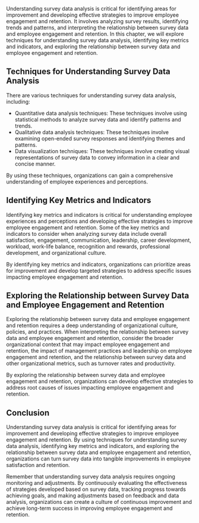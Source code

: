 
Understanding survey data analysis is critical for identifying areas for improvement and developing effective strategies to improve employee engagement and retention. It involves analyzing survey results, identifying trends and patterns, and interpreting the relationship between survey data and employee engagement and retention. In this chapter, we will explore techniques for understanding survey data analysis, identifying key metrics and indicators, and exploring the relationship between survey data and employee engagement and retention.

Techniques for Understanding Survey Data Analysis
-------------------------------------------------

There are various techniques for understanding survey data analysis, including:

* Quantitative data analysis techniques: These techniques involve using statistical methods to analyze survey data and identify patterns and trends.
* Qualitative data analysis techniques: These techniques involve examining open-ended survey responses and identifying themes and patterns.
* Data visualization techniques: These techniques involve creating visual representations of survey data to convey information in a clear and concise manner.

By using these techniques, organizations can gain a comprehensive understanding of employee experiences and perceptions.

Identifying Key Metrics and Indicators
--------------------------------------

Identifying key metrics and indicators is critical for understanding employee experiences and perceptions and developing effective strategies to improve employee engagement and retention. Some of the key metrics and indicators to consider when analyzing survey data include overall satisfaction, engagement, communication, leadership, career development, workload, work-life balance, recognition and rewards, professional development, and organizational culture.

By identifying key metrics and indicators, organizations can prioritize areas for improvement and develop targeted strategies to address specific issues impacting employee engagement and retention.

Exploring the Relationship between Survey Data and Employee Engagement and Retention
------------------------------------------------------------------------------------

Exploring the relationship between survey data and employee engagement and retention requires a deep understanding of organizational culture, policies, and practices. When interpreting the relationship between survey data and employee engagement and retention, consider the broader organizational context that may impact employee engagement and retention, the impact of management practices and leadership on employee engagement and retention, and the relationship between survey data and other organizational metrics, such as turnover rates and productivity.

By exploring the relationship between survey data and employee engagement and retention, organizations can develop effective strategies to address root causes of issues impacting employee engagement and retention.

Conclusion
----------

Understanding survey data analysis is critical for identifying areas for improvement and developing effective strategies to improve employee engagement and retention. By using techniques for understanding survey data analysis, identifying key metrics and indicators, and exploring the relationship between survey data and employee engagement and retention, organizations can turn survey data into tangible improvements in employee satisfaction and retention.

Remember that understanding survey data analysis requires ongoing monitoring and adjustments. By continuously evaluating the effectiveness of strategies developed based on survey data, tracking progress towards achieving goals, and making adjustments based on feedback and data analysis, organizations can create a culture of continuous improvement and achieve long-term success in improving employee engagement and retention.
